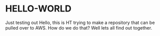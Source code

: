 # HELLO-WORLD
Just testing out
Hello, this is HT trying to make a repository that can be pulled over to AWS. How do we do that?
Well lets all find out together.
